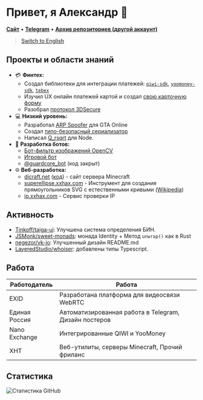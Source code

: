 # Привет, я Александр 👋

[**Сайт**](https://alexxgrib.me) &bull; [**Telegram**](https://t.me/AlexXanderGrib) &bull; [**Архив репозиториев (другой аккаунт)**](https://github.com/alexxgrib)

> [Switch to English](./README.md)

## Проекты и области знаний

- 💳 **Финтех:**
  - Создал библиотеки для интеграции платежей: [`qiwi-sdk`](https://github.com/AlexXanderGrib/node-qiwi-sdk),
    [`yoomoney-sdk`](https://github.com/AlexXanderGrib/yoomoney-sdk), [`tebex`](https://github.com/AlexXanderGrib/tebex)
  - Изучил UX онлайн платежей картой и создал [свою карточную форму](https://github.com/AlexXanderGrib/payform-react)
  - Разобрал [протокол 3DSecure](https://gist.github.com/AlexXanderGrib/c6670664383d8ed8cdb55cc2084cf250)
- 💻 **Низкий уровень:**
  - Разработал [ARP Spoofer](https://github.com/alexxgrib/ip-capture) для GTA Online
  - Создал [типо-безопасный сериализатор](https://github.com/AlexXanderGrib/ts-struct)
  - Написал [Q_rsqrt](https://github.com/alexxgrib/qrsqrt-node-benchmark) для Node.
- 🤖 **Разработка ботов:**
  - [Бот-фильтр изображений OpenCV](https://github.com/alexxgrib/draw-on-desk-bot)
  - [Игровой бот](https://github.com/alexxgrib/brawl-gamble-bot)
  - [@guardcore_bot](https://t.me/guardcore_bot) (код закрыт)
- 🌐 **Веб-разработка:**
  - [dicraft.net](https://dicraft.net) ([код](https://github.com/AlexXanderGrib/dicraft.net)) - сайт сервера Minecraft
  - [superellipse.xxhax.com](https://superellipse.xxhax.com/) - Инструмент для создания прямоугольников SVG с естественными кривыми ([Wikipedia](https://en.wikipedia.org/wiki/Superellipse))
  - [ip.xxhax.com](https://ip.xxhax.com/) - Сервис проверки IP

## Активность

- [Tinkoff/taiga-ui](https://github.com/Tinkoff/taiga-ui/issues/2755): Улучшена система определения БИН.
- [JSMonk/sweet-monads](https://github.com/JSMonk/sweet-monads/pull/46): монада Identity + Метод `unwrap()` как в Rust
- [negezor/vk-io](https://github.com/negezor/vk-io/pull/489): Улучшенный дизайн README.md
- [LayeredStudio/whoiser](https://github.com/LayeredStudio/whoiser/pull/34): добавлены типы Typescript.

## Работа

| Работодатель  | Работа                                                |
| ------------- | ----------------------------------------------------- |
| EXID          | Разработана платформа для видеосвязи WebRTC           |
| Единая Россия | Автоматизированная работа в Telegram, Дизайн постеров |
| Nano Exchange | Интегрированные QIWI и YooMoney                       |
| XHT           | Веб-утилиты, серверы Minecraft, Прочий фриланс        |

## Статистика

![Статистика GitHub](https://github-readme-stats.vercel.app/api?username=AlexXanderGrib&show_icons=true&theme=tokyonight)
